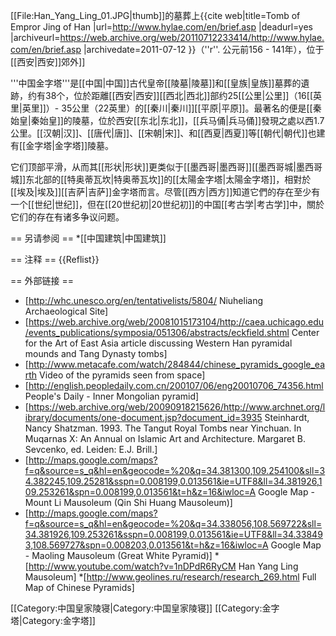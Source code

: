 [[File:Han_Yang_Ling_01.JPG|thumb]]的墓葬上<ref>{{cite web|title=Tomb of Empror Jing of Han |url=http://www.hylae.com/en/brief.asp |deadurl=yes |archiveurl=https://web.archive.org/web/20110712233414/http://www.hylae.com/en/brief.asp |archivedate=2011-07-12 }}</ref>（''r''. 公元前156 - 141年），位于[[西安|西安]]郊外]]

'''中国金字塔'''是[[中国|中国]]古代皇帝[[陵墓|陵墓]]和[[皇族|皇族]]墓葬的遺跡，约有38个，位於距離[[西安|西安]][[西北|西北]]部约25[[公里|公里]]（16[[英里|英里]]）- 35公里（22英里）的[[秦川|秦川]][[平原|平原]]。最著名的便是[[秦始皇|秦始皇]]的陵墓，位於西安[[东北|东北]]，[[兵马俑|兵马俑]]發現之處以西1.7公里。[[汉朝|汉]]、[[唐代|唐]]、[[宋朝|宋]]、和[[西夏|西夏]]等[[朝代|朝代]]也建有[[金字塔|金字塔]]陵墓。

它们顶部平滑，从而其[[形状|形状]]更类似于[[墨西哥|墨西哥]][[墨西哥城|墨西哥城]]东北部的[[特奥蒂瓦坎|特奥蒂瓦坎]]的[[太陽金字塔|太陽金字塔]]，相對於[[埃及|埃及]][[吉萨|吉萨]]金字塔而言。尽管[[西方|西方]]知道它們的存在至少有一个[[世纪|世纪]]，但在[[20世纪初|20世纪初]]的中国[[考古学|考古学]]中，關於它们的存在有诸多争议问题。

== 另请参阅 ==
*[[中国建筑|中国建筑]]

== 注释 ==
{{Reflist}}

== 外部链接 ==
* [http://whc.unesco.org/en/tentativelists/5804/ Niuheliang Archaeological Site]
* [https://web.archive.org/web/20081015173104/http://caea.uchicago.edu/events_publications/symposia/051306/abstracts/eckfield.shtml Center for the Art of East Asia article discussing Western Han pyramidal mounds and Tang Dynasty tombs]
* [http://www.metacafe.com/watch/284844/chinese_pyramids_google_earth Video of the pyramids seen from space]
* [http://english.peopledaily.com.cn/200107/06/eng20010706_74356.html People's Daily - Inner Mongolian pyramid]
* [https://web.archive.org/web/20090918215626/http://www.archnet.org/library/documents/one-document.jsp?document_id=3935       Steinhardt, Nancy Shatzman. 1993. The Tangut Royal Tombs near Yinchuan. In Muqarnas X: An Annual on Islamic Art and Architecture. Margaret B. Sevcenko, ed. Leiden: E.J. Brill.]
* [http://maps.google.com/maps?f=q&source=s_q&hl=en&geocode=%20&q=34.381300,109.254100&sll=34.382245,109.25281&sspn=0.008199,0.013561&ie=UTF8&ll=34.381926,109.253261&spn=0.008199,0.013561&t=h&z=16&iwloc=A Google Map - Mount Li Mausoleum (Qin Shi Huang Mausoleum)]
* [http://maps.google.com/maps?f=q&source=s_q&hl=en&geocode=%20&q=34.338056,108.569722&sll=34.381926,109.253261&sspn=0.008199,0.013561&ie=UTF8&ll=34.338493,108.569727&spn=0.008203,0.013561&t=h&z=16&iwloc=A Google Map - Maoling Mausoleum (Great White Pyramid)]
*[http://www.youtube.com/watch?v=1nDPdR6RyCM Han Yang Ling Mausoleum]
*[http://www.geolines.ru/research/research_269.html Full Map of Chinese Pyramids]

[[Category:中国皇家陵寝|Category:中国皇家陵寝]]
[[Category:金字塔|Category:金字塔]]